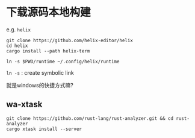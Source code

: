 # 下载源码本地构建

e.g. `helix`

```
git clone https://github.com/helix-editor/helix
cd helix
cargo install --path helix-term

ln -s $PWD/runtime ~/.config/helix/runtime

```

`ln -s` : create symbolic link

 就是windows的快捷方式嘛?

## wa-xtask

```
git clone https://github.com/rust-lang/rust-analyzer.git && cd rust-analyzer
cargo xtask install --server
```
